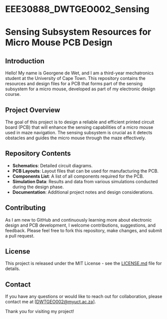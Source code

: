 # EEE30888_DWTGEO002_Sensing
# Sensing Subsystem Resources for Micro Mouse PCB Design

## Introduction
Hello! My name is Georgene de Wet, and I am a third-year mechatronics student at the University of Cape Town. This repository contains the resources and design files for a PCB that forms part of the sensing subsystem for a micro mouse, developed as part of my electronic design course.

## Project Overview
The goal of this project is to design a reliable and efficient printed circuit board (PCB) that will enhance the sensing capabilities of a micro mouse used in maze navigation. The sensing subsystem is crucial as it detects obstacles and guides the micro mouse through the maze effectively.

## Repository Contents
- **Schematics**: Detailed circuit diagrams.
- **PCB Layouts**: Layout files that can be used for manufacturing the PCB.
- **Components List**: A list of all components required for the PCB.
- **Simulation Data**: Results and data from various simulations conducted during the design phase.
- **Documentation**: Additional project notes and design considerations.

## Contributing
As I am new to GitHub and continuously learning more about electronic design and PCB development, I welcome contributions, suggestions, and feedback. Please feel free to fork this repository, make changes, and submit a pull request.

## License
This project is released under the MIT License - see the [LICENSE.md](LICENSE.md) file for details.

## Contact
If you have any questions or would like to reach out for collaboration, please contact me at [DWTGEO002@myuct.ac.za].

Thank you for visiting my project!
